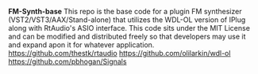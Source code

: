 **FM-Synth-base**
This repo is the base code for a plugin FM synthesizer (VST2/VST3/AAX/Stand-alone) that
utilizes the WDL-OL version of IPlug along with RtAudio's ASIO interface. This code sits under the MIT License and can be modified and distributed freely so that developers may use it and expand apon it for whatever application.
https://github.com/thestk/rtaudio
https://github.com/olilarkin/wdl-ol
https://github.com/pbhogan/Signals
